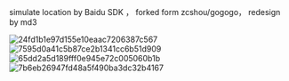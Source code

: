 simulate location by Baidu SDK ， forked form zcshou/gogogo， redesign by md3

![24fd1b1e97d155e10eaac7206387c567](https://github.com/user-attachments/assets/b1500069-4217-4c91-b747-6d8c392e6ae7)
![7595d0a41c5b87ce2b1341cc6b51d909](https://github.com/user-attachments/assets/d775fd02-562b-4db3-a057-b2ca75f86cc7)
![65dd2a5d189fff0e945e72c005060b1b](https://github.com/user-attachments/assets/3eecd02c-d55a-4263-8203-ef14c45d954f)
![7b6eb26947fd48a5f490ba3dc32b4167](https://github.com/user-attachments/assets/be6decd4-bed8-4f0b-860b-51b05c60263f)
